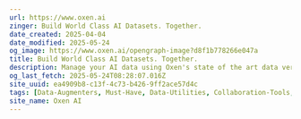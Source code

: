 ```yaml
---
url: https://www.oxen.ai
zinger: Build World Class AI Datasets. Together.
date_created: 2025-04-04
date_modified: 2025-05-24
og_image: https://www.oxen.ai/opengraph-image?d8f1b778266e047a
title: Build World Class AI Datasets. Together.
description: Manage your AI data using Oxen's state of the art data version control. Blazing fast, and Open source.
og_last_fetch: 2025-05-24T08:28:07.016Z
site_uuid: ea4909b8-c13f-4c73-b426-9ff2ace57d4c
tags: [Data-Augmenters, Must-Have, Data-Utilities, Collaboration-Tools, Open-Source, AI-Powered-Research, Research-Tools]
site_name: Oxen AI
---
```


